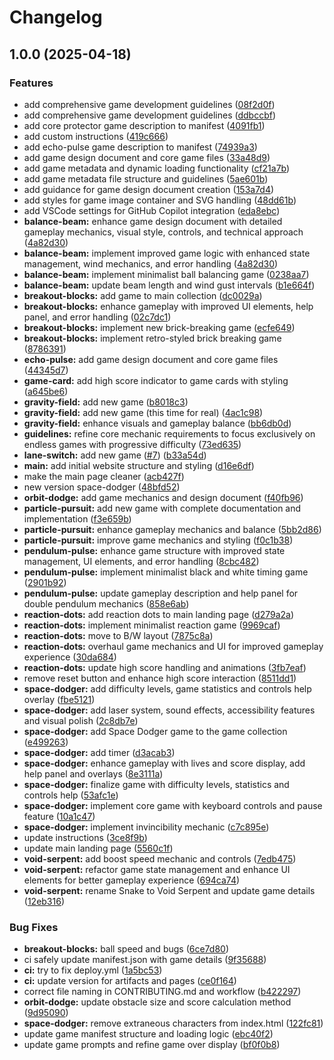 # Changelog

## 1.0.0 (2025-04-18)


### Features

* add comprehensive game development guidelines ([08f2d0f](https://github.com/S1M0N38/games/commit/08f2d0f6fe12527e4f8a86a9047bb1092cbbfec0))
* add comprehensive game development guidelines ([ddbccbf](https://github.com/S1M0N38/games/commit/ddbccbfe84754660bf13a10416c6ce1681526b14))
* add core protector game description to manifest ([4091fb1](https://github.com/S1M0N38/games/commit/4091fb16674bf7b98296ace25276c7849f3dfaa3))
* add custom instructions ([419c666](https://github.com/S1M0N38/games/commit/419c666cc48c3884823bef0f5886ddbd79c4cf6d))
* add echo-pulse game description to manifest ([74939a3](https://github.com/S1M0N38/games/commit/74939a36ce26f7e06b22332fb14f0f0c5215cd5c))
* add game design document and core game files ([33a48d9](https://github.com/S1M0N38/games/commit/33a48d9b2764aab15ff522eb5d3628af56df36a2))
* add game metadata and dynamic loading functionality ([cf21a7b](https://github.com/S1M0N38/games/commit/cf21a7b2ed24939315106830634f8f87ee04ff3d))
* add game metadata file structure and guidelines ([5ae601b](https://github.com/S1M0N38/games/commit/5ae601b9841b034913106a636413455ae027b77a))
* add guidance for game design document creation ([153a7d4](https://github.com/S1M0N38/games/commit/153a7d4a64765b0580cdada3e1502d5a84176d38))
* add styles for game image container and SVG handling ([48dd61b](https://github.com/S1M0N38/games/commit/48dd61b5504c09115fcf6f0618daff8a736402da))
* add VSCode settings for GitHub Copilot integration ([eda8ebc](https://github.com/S1M0N38/games/commit/eda8ebc8f50e975715def4ec69a77b293ccdf638))
* **balance-beam:** enhance game design document with detailed gameplay mechanics, visual style, controls, and technical approach ([4a82d30](https://github.com/S1M0N38/games/commit/4a82d30cd6059b8e4705ff82cf9cf32964ab064b))
* **balance-beam:** implement improved game logic with enhanced state management, wind mechanics, and error handling ([4a82d30](https://github.com/S1M0N38/games/commit/4a82d30cd6059b8e4705ff82cf9cf32964ab064b))
* **balance-beam:** implement minimalist ball balancing game ([0238aa7](https://github.com/S1M0N38/games/commit/0238aa7adc4073c2f303a3609779294fe654017f))
* **balance-beam:** update beam length and wind gust intervals ([b1e664f](https://github.com/S1M0N38/games/commit/b1e664f5cfffb65c03dd6b65805e28266af080a2))
* **breakout-blocks:** add game to main collection ([dc0029a](https://github.com/S1M0N38/games/commit/dc0029aab0e3493dbe562dbe6c518366027f31ac))
* **breakout-blocks:** enhance gameplay with improved UI elements, help panel, and error handling ([02c7dc1](https://github.com/S1M0N38/games/commit/02c7dc179cf8534f8411ea147460871045c2ae50))
* **breakout-blocks:** implement new brick-breaking game ([ecfe649](https://github.com/S1M0N38/games/commit/ecfe64921a1540758318982acb9e8bc12fad4875))
* **breakout-blocks:** implement retro-styled brick breaking game ([8786391](https://github.com/S1M0N38/games/commit/8786391c63241dc1fc34c9044e941621f93f43c6))
* **echo-pulse:** add game design document and core game files ([44345d7](https://github.com/S1M0N38/games/commit/44345d76a94dcdf4cd2cc558a811832a6e71e4fa))
* **game-card:** add high score indicator to game cards with styling ([a645be6](https://github.com/S1M0N38/games/commit/a645be626414b11cf8aef9512a529bebca1bac2f))
* **gravity-field:** add new game ([b8018c3](https://github.com/S1M0N38/games/commit/b8018c3219c9831ae8bd1e9f6596faaf222d99d1))
* **gravity-field:** add new game (this time for real) ([4ac1c98](https://github.com/S1M0N38/games/commit/4ac1c98cae0570fc51ee767591cb1a7c24e42073))
* **gravity-field:** enhance visuals and gameplay balance ([bb6db0d](https://github.com/S1M0N38/games/commit/bb6db0da2e281fcb1810df001f24748b6c3cc906))
* **guidelines:** refine core mechanic requirements to focus exclusively on endless games with progressive difficulty ([73ed635](https://github.com/S1M0N38/games/commit/73ed6359fca19956d4fc6d5a05deea83d648779e))
* **lane-switch:** add new game ([#7](https://github.com/S1M0N38/games/issues/7)) ([b33a54d](https://github.com/S1M0N38/games/commit/b33a54d21b3d10f52b6b8db86feea47ac7519a59))
* **main:** add initial website structure and styling ([d16e6df](https://github.com/S1M0N38/games/commit/d16e6df7b4f5676dadb12a298f2b9dbe0162495d))
* make the main page cleaner ([acb427f](https://github.com/S1M0N38/games/commit/acb427f79ef29290ff5f1a2a2ef9c3d7804fbab5))
* new version space-dodger ([48bfd52](https://github.com/S1M0N38/games/commit/48bfd520f5d965cbb8dd2e87599f0331002be57c))
* **orbit-dodge:** add game mechanics and design document ([f40fb96](https://github.com/S1M0N38/games/commit/f40fb9677774a326560fb570110a9f329dbf90f0))
* **particle-pursuit:** add new game with complete documentation and implementation ([f3e659b](https://github.com/S1M0N38/games/commit/f3e659ba674c49a485d30087c5a3dbcd9dd5a928))
* **particle-pursuit:** enhance gameplay mechanics and balance ([5bb2d86](https://github.com/S1M0N38/games/commit/5bb2d86e5629776f4556d38eb42232819884e805))
* **particle-pursuit:** improve game mechanics and styling ([f0c1b38](https://github.com/S1M0N38/games/commit/f0c1b382c0b4e07ebd9e78292528c1741833b9dd))
* **pendulum-pulse:** enhance game structure with improved state management, UI elements, and error handling ([8cbc482](https://github.com/S1M0N38/games/commit/8cbc482d18f5fc11e2e60855c02a77e24fb4cdc7))
* **pendulum-pulse:** implement minimalist black and white timing game ([2901b92](https://github.com/S1M0N38/games/commit/2901b92afeda72d350be742d1af5493097916f82))
* **pendulum-pulse:** update gameplay description and help panel for double pendulum mechanics ([858e6ab](https://github.com/S1M0N38/games/commit/858e6ab2490ed8a0f23e4293ffa29bd2fd8156fd))
* **reaction-dots:** add reaction dots to main landing page ([d279a2a](https://github.com/S1M0N38/games/commit/d279a2ab9168d2645133e7ff17a16dda86f66e44))
* **reaction-dots:** implement minimalist reaction game ([9969caf](https://github.com/S1M0N38/games/commit/9969caf2bb3a0afb62aaa750bcf2bef23bfb4b92))
* **reaction-dots:** move to B/W layout ([7875c8a](https://github.com/S1M0N38/games/commit/7875c8ab86ac48531753bd4f51d4ce53296c4d39))
* **reaction-dots:** overhaul game mechanics and UI for improved gameplay experience ([30da684](https://github.com/S1M0N38/games/commit/30da684ece2211098b57a9e46a73c88bbf9eccbe))
* **reaction-dots:** update high score handling and animations ([3fb7eaf](https://github.com/S1M0N38/games/commit/3fb7eafcfd001ef9f5ffd3ab6dd6ebc18bae1ba5))
* remove reset button and enhance high score interaction ([8511dd1](https://github.com/S1M0N38/games/commit/8511dd10a0caa457d97bdc368cf0b8996a96152e))
* **space-dodger:** add difficulty levels, game statistics and controls help overlay ([fbe5121](https://github.com/S1M0N38/games/commit/fbe512186b0815153038342eae889f1f4b77db2e))
* **space-dodger:** add laser system, sound effects, accessibility features and visual polish ([2c8db7e](https://github.com/S1M0N38/games/commit/2c8db7e40028393474eb58cce3c280c9fba00df2))
* **space-dodger:** add Space Dodger game to the game collection ([e499263](https://github.com/S1M0N38/games/commit/e4992630bf2874487229e3ccea412ab38b99939a))
* **space-dodger:** add timer ([d3acab3](https://github.com/S1M0N38/games/commit/d3acab3ac305b688bf9c70147ce9c517b0ab7f17))
* **space-dodger:** enhance gameplay with lives and score display, add help panel and overlays ([8e3111a](https://github.com/S1M0N38/games/commit/8e3111a20a34862cb655568dc0618b8e87331dda))
* **space-dodger:** finalize game with difficulty levels, statistics and controls help ([53afc1e](https://github.com/S1M0N38/games/commit/53afc1e55f53f3499b8c1d57ea69a6e0c1d5a382))
* **space-dodger:** implement core game with keyboard controls and pause feature ([10a1c47](https://github.com/S1M0N38/games/commit/10a1c47447a6e7565a1c5e46b4880c8aed49796b))
* **space-dodger:** implement invincibility mechanic ([c7c895e](https://github.com/S1M0N38/games/commit/c7c895e6d50f3a278a0471aec10a7b698e56f585))
* update instructions ([3ce8f9b](https://github.com/S1M0N38/games/commit/3ce8f9b00e7f4800178ae5e289089bda96ee321b))
* update main landing page ([5560c1f](https://github.com/S1M0N38/games/commit/5560c1fa856aa0aad96b5ac2f95591ba692e401a))
* **void-serpent:** add boost speed mechanic and controls ([7edb475](https://github.com/S1M0N38/games/commit/7edb475ccf88354904b4bf8eb5c4fc4ce6784376))
* **void-serpent:** refactor game state management and enhance UI elements for better gameplay experience ([694ca74](https://github.com/S1M0N38/games/commit/694ca74bd94cc636a76cba95ae8d9d8c27071530))
* **void-serpent:** rename Snake to Void Serpent and update game details ([12eb316](https://github.com/S1M0N38/games/commit/12eb31622b829686fedc079619356e6ceb45ccc3))


### Bug Fixes

* **breakout-blocks:** ball speed and bugs ([6ce7d80](https://github.com/S1M0N38/games/commit/6ce7d808a377528fa873cdaeb524ed8baf73eaf0))
* ci safely update manifest.json with game details ([9f35688](https://github.com/S1M0N38/games/commit/9f3568801692e44875b436cfee6717a6eef1fe88))
* **ci:** try to fix deploy.yml ([1a5bc53](https://github.com/S1M0N38/games/commit/1a5bc531c70b6d4d26ddf84a991c0a80fc9ed468))
* **ci:** update version for artifacts and pages ([ce0f164](https://github.com/S1M0N38/games/commit/ce0f16480016bca94384d400d51d04d0d64dfa88))
* correct file naming in CONTRIBUTING.md and workflow ([b422297](https://github.com/S1M0N38/games/commit/b422297afe7023e7352e49f51e8c042c8703735d))
* **orbit-dodge:** update obstacle size and score calculation method ([9d95090](https://github.com/S1M0N38/games/commit/9d95090cf9c1eaf6c048d7334d0993241aa87f94))
* **space-dodger:** remove extraneous characters from index.html ([122fc81](https://github.com/S1M0N38/games/commit/122fc8122aa0eaa0ee4ba777de7055585284fdf3))
* update game manifest structure and loading logic ([ebc40f2](https://github.com/S1M0N38/games/commit/ebc40f2a3926c697d07727f3a213f90ce2fe502a))
* update game prompts and refine game over display ([bf0f0b8](https://github.com/S1M0N38/games/commit/bf0f0b8ecadd9426f3ed07990f542f8ee9f79e07))

